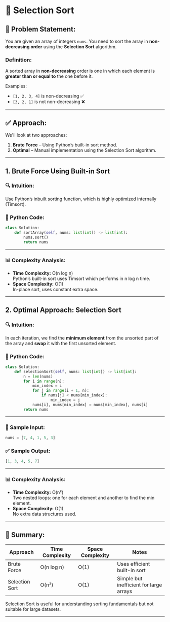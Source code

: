 # 🔢 Selection Sort

## 🧠 Problem Statement:

You are given an array of integers `nums`. You need to sort the array in **non-decreasing order** using the **Selection Sort** algorithm.

### Definition:
A sorted array in **non-decreasing** order is one in which each element is **greater than or equal to** the one before it.

Examples:
- `[1, 2, 3, 4]` is non-decreasing ✅
- `[3, 2, 1]` is not non-decreasing ❌

---

## ✅ Approach:
We'll look at two approaches:
1. **Brute Force** – Using Python’s built-in sort method.
2. **Optimal** – Manual implementation using the Selection Sort algorithm.

---

## 1. Brute Force Using Built-in Sort

### 🔍 Intuition:
Use Python’s inbuilt sorting function, which is highly optimized internally (Timsort).

### 🧾 Python Code:
```python
class Solution:
    def sortArray(self, nums: list[int]) -> list[int]:
        nums.sort()
        return nums
```

---

### 📊 Complexity Analysis:
- **Time Complexity:** O(n log n)  
  Python’s built-in sort uses Timsort which performs in n log n time.
- **Space Complexity:** O(1)  
  In-place sort, uses constant extra space.

---

## 2. Optimal Approach: Selection Sort

### 🔍 Intuition:
In each iteration, we find the **minimum element** from the unsorted part of the array and **swap** it with the first unsorted element.

### 🧾 Python Code:
```python
class Solution:
    def selectionSort(self, nums: list[int]) -> list[int]:
        n = len(nums)
        for i in range(n):
            min_index = i
            for j in range(i + 1, n):
                if nums[j] < nums[min_index]:
                    min_index = j
            nums[i], nums[min_index] = nums[min_index], nums[i]
        return nums
```

---

### 🧪 Sample Input:
```python
nums = [7, 4, 1, 5, 3]
```

### ✅ Sample Output:
```python
[1, 3, 4, 5, 7]
```

---

### 📊 Complexity Analysis:
- **Time Complexity:** O(n²)  
  Two nested loops: one for each element and another to find the min element.
- **Space Complexity:** O(1)  
  No extra data structures used.

---

## 📌 Summary:

| Approach      | Time Complexity  | Space Complexity | Notes                          |
|---------------|------------------|------------------|--------------------------------|
| Brute Force   | O(n log n)       | O(1)             | Uses efficient built-in sort   |
| Selection Sort| O(n²)            | O(1)             | Simple but inefficient for large arrays |

Selection Sort is useful for understanding sorting fundamentals but not suitable for large datasets.

---

